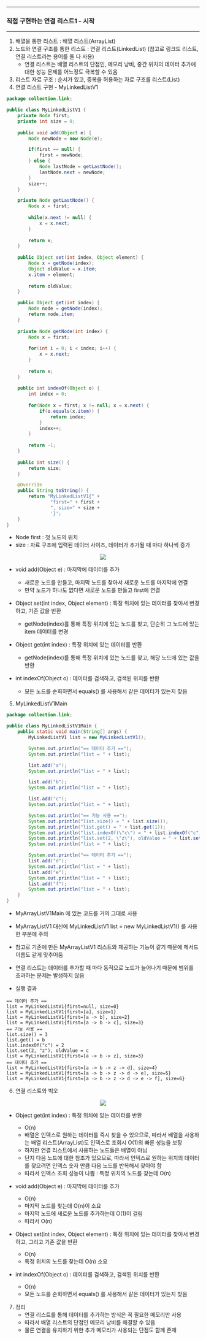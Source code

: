 -----
### 직접 구현하는 연결 리스트1 - 시작
-----
1. 배열을 통한 리스트 : 배열 리스트(ArrayList)
2. 노드와 연결 구조를 통한 리스트 : 연결 리스트(LinkedList) (참고로 링크드 리스트, 연결 리스트라는 용어를 둘 다 사용)
   - 연결 리스트는 배열 리스트의 단점인, 메모리 낭비, 중간 위치의 데이터 추가에 대한 성능 문제를 어느정도 극복할 수 있음
3. 리스트 자료 구조 : 순서가 있고, 중복을 허용하는 자료 구조를 리스트(List)
4. 연결 리스트 구현 - MyLinkedListV1
```java
package collection.link;

public class MyLinkedListV1 {
    private Node first;
    private int size = 0;
    
    public void add(Object e) {
        Node newNode = new Node(e);

        if(first == null) {
            first = newNode;
        } else {
            Node lastNode = getLastNode();
            lastNode.next = newNode;
        }
        size++;
    }

    private Node getLastNode() {
        Node x = first;
        
        while(x.next != null) {
            x = x.next;
        }
        
        return x;
    }
    
    public Object set(int index, Object element) {
        Node x = getNode(index);
        Object oldValue = x.item;
        x.item = element;
        
        return oldValue;
    }

    public Object get(int index) {
        Node node = getNode(index);
        return node.item;
    }
    
    private Node getNode(int index) {
        Node x = first;
        
        for(int i = 0; i < index; i++) {
            x = x.next;
        }
        
        return x;
    }
    
    public int indexOf(Object o) {
        int index = 0;
        
        for(Node x = first; x != null; x = x.next) {
            if(o.equals(x.item)) {
                return index;
            }
            index++;
        }
        
        return -1;
    }
    
    public int size() {
        return size;
    }

    @Override
    public String toString() {
        return "MyLinkedListV1{" +
                "first=" + first +
                ", size=" + size +
                '}';
    }
}
```
  - Node first : 첫 노드의 위치
  - size : 자료 구조에 입력된 데이터 사이즈, 데이터가 추가될 때 마다 하나씩 증가
<div align="center">
<img src="https://github.com/user-attachments/assets/688ad730-d77c-44bc-9b95-64b54e612bc3">
</div>

  - void add(Object e) : 마지막에 데이터를 추가
    + 새로운 노드를 만들고, 마지막 노드를 찾아서 새로운 노드를 마지막에 연결
    + 만약 노드가 하나도 없다면 새로운 노드를 만들고 first에 연결

  - Object set(int index, Object element) : 특정 위치에 있는 데이터를 찾아서 변경하고, 기존 값을 반환
    + getNode(index)를 통해 특정 위치에 있는 노드를 찾고, 단순히 그 노드에 있는 item 데이터를 변경

  - Object get(int index) : 특정 위치에 있는 데이터를 반환
    + getNode(index)를 통해 특정 위치에 있는 노드를 찾고, 해당 노드에 있는 값을 반환

  - int indexOf(Object o) : 데이터를 검색하고, 검색된 위치를 반환
    + 모든 노드를 순회하면서 equals() 를 사용해서 같은 데이터가 있는지 찾음

5. MyLinkedListV1Main
```java
package collection.link;

public class MyLinkedListV1Main {
    public static void main(String[] args) {
        MyLinkedListV1 list = new MyLinkedListV1();

        System.out.println("== 데이터 추가 ==");
        System.out.println("list = " + list);

        list.add("a");
        System.out.println("list = " + list);

        list.add("b");
        System.out.println("list = " + list);

        list.add("c");
        System.out.println("list = " + list);

        System.out.println("== 기능 사용 ==");
        System.out.println("list.size() = " + list.size());
        System.out.println("list.get() = " + list.get(1));
        System.out.println("list.indexOf(\"c\") = " + list.indexOf("c"));
        System.out.println("list.set(2, \"z\"), oldValue = " + list.set(2, "z"));
        System.out.println("list = " + list);

        System.out.println("== 데이터 추가 ==");
        list.add("d");
        System.out.println("list = " + list);
        list.add("e");
        System.out.println("list = " + list);
        list.add("f");
        System.out.println("list = " + list);
    }
}
```
  - MyArrayListV1Main 에 있는 코드를 거의 그대로 사용
  - MyArrayListV1 대신에 MyLinkedListV1 list = new MyLinkedListV1() 를 사용한 부분에 주의
  - 참고로 기존에 만든 MyArrayListV1 리스트와 제공하는 기능이 같기 때문에 메서드 이름도 같게 맞추어둠
  - 연결 리스트는 데이터를 추가할 때 마다 동적으로 노드가 늘어나기 때문에 범위를 초과하는 문제는 발생하지 않음

  - 실행 결과
```
== 데이터 추가 ==
list = MyLinkedListV1{first=null, size=0}
list = MyLinkedListV1{first=[a], size=1}
list = MyLinkedListV1{first=[a -> b], size=2}
list = MyLinkedListV1{first=[a -> b -> c], size=3}
== 기능 사용 ==
list.size() = 3
list.get() = b
list.indexOf("c") = 2
list.set(2, "z"), oldValue = c
list = MyLinkedListV1{first=[a -> b -> z], size=3}
== 데이터 추가 ==
list = MyLinkedListV1{first=[a -> b -> z -> d], size=4}
list = MyLinkedListV1{first=[a -> b -> z -> d -> e], size=5}
list = MyLinkedListV1{first=[a -> b -> z -> d -> e -> f], size=6}
```

6. 연결 리스트와 빅오
<div align="center">
<img src="https://github.com/user-attachments/assets/bc6b959b-8215-4fd1-ab75-5892021ca71d">
</div>

  - Object get(int index) : 특정 위치에 있는 데이터를 반환
    + O(n)
    + 배열은 인덱스로 원하는 데이터를 즉시 찾을 수 있으므로, 따라서 배열을 사용하는 배열 리스트(ArrayList)도 인덱스로 조회시 O(1)의 빠른 성능을 보장
    + 하지만 연결 리스트에서 사용하는 노드들은 배열이 아님
    + 단지 다음 노드에 대한 참조가 있으므로, 따라서 인덱스로 원하는 위치의 데이터를 찾으려면 인덱스 숫자 만큼 다음 노드를 반복해서 찾아야 함
    + 따라서 인덱스 조회 성능이 나쁨 : 특정 위치의 노드를 찾는데 O(n)

  - void add(Object e) : 마지막에 데이터를 추가
    + O(n)
    + 마지막 노드를 찾는데 O(n)이 소요
    + 마지막 노드에 새로운 노드를 추가하는데 O(1)이 걸림
    + 따라서 O(n)

  - Object set(int index, Object element) : 특정 위치에 있는 데이터를 찾아서 변경하고, 그리고 기존 값을 반환
    + O(n)
    + 특정 위치의 노드를 찾는데 O(n) 소요
    
  - int indexOf(Object o) : 데이터를 검색하고, 검색된 위치를 반환
    + O(n)
    + 모든 노드를 순회하면서 equals() 를 사용해서 같은 데이터가 있는지 찾음

7. 정리
   - 연결 리스트를 통해 데이터를 추가하는 방식은 꼭 필요한 메모리만 사용
   - 따라서 배열 리스트의 단점인 메모리 낭비를 해결할 수 있음
   - 물론 연결을 유지하기 위한 추가 메모리가 사용되는 단점도 함께 존재
